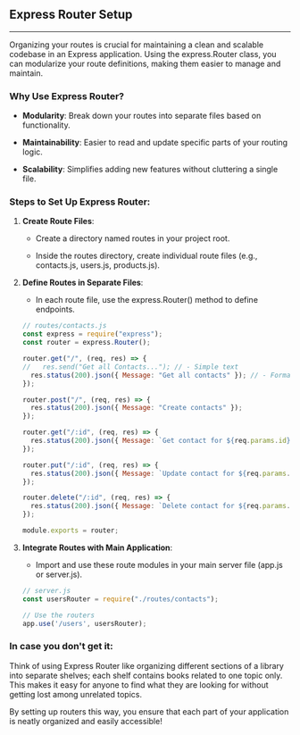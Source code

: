 ## Express Router Setup
-----------------------

Organizing your routes is crucial for maintaining a clean and scalable codebase in an Express application. Using the express.Router class, you can modularize your route definitions, making them easier to manage and maintain.

### Why Use Express Router?

*   **Modularity**: Break down your routes into separate files based on functionality.
    
*   **Maintainability**: Easier to read and update specific parts of your routing logic.
    
*   **Scalability**: Simplifies adding new features without cluttering a single file.
    

### Steps to Set Up Express Router:

1.  **Create Route Files**:
    
    *   Create a directory named routes in your project root.
        
    *   Inside the routes directory, create individual route files (e.g., contacts.js, users.js, products.js).
        
2.  **Define Routes in Separate Files**:
    
    *   In each route file, use the express.Router() method to define endpoints.
        
    ```jsx
    // routes/contacts.js
    const express = require("express");
    const router = express.Router();
    
    router.get("/", (req, res) => {
    //   res.send("Get all Contacts..."); // - Simple text
      res.status(200).json({ Message: "Get all contacts" }); // - Formatted JSON-formatted data
    });
    
    router.post("/", (req, res) => {
      res.status(200).json({ Message: "Create contacts" }); 
    });
    
    router.get("/:id", (req, res) => {
      res.status(200).json({ Message: `Get contact for ${req.params.id}` }); 
    });
    
    router.put("/:id", (req, res) => {
      res.status(200).json({ Message: `Update contact for ${req.params.id}` }); 
    });
    
    router.delete("/:id", (req, res) => {
      res.status(200).json({ Message: `Delete contact for ${req.params.id}` }); 
    });
    
    module.exports = router;
    ```

3.  **Integrate Routes with Main Application**:
    
    *   Import and use these route modules in your main server file (app.js or server.js).
        
    ```jsx
    // server.js
    const usersRouter = require("./routes/contacts");
    
    // Use the routers
    app.use('/users', usersRouter);
    ```

### In case you don't get it:

Think of using Express Router like organizing different sections of a library into separate shelves; each shelf contains books related to one topic only. This makes it easy for anyone to find what they are looking for without getting lost among unrelated topics.

By setting up routers this way, you ensure that each part of your application is neatly organized and easily accessible!
